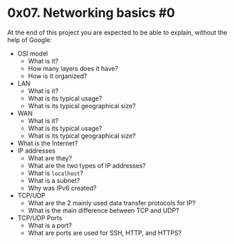 # 0x07. Networking basics #0
At the end of this project you are expected to be able to explain, without the help of Google:
* OSI model
  * What is it?
  * How many layers does it have?
  * How is it organized?
* LAN
  * What is it?
  * What is its typical usage?
  * What is its typical geographical size?
* WAN
  * What is it?
  * What is its typical usage?
  * What is its typical geographical size?
* What is the Internet?
* IP addresses
  * What are they?
  * What are the two types of IP addresses?
  * What is `localhost`?
  * What is a subnet?
  * Why was IPv6 created?
* TCP/UDP
  * What are the 2 mainly used data transfer protocols for IP?
  * What is the main difference between TCP and UDP?
* TCP/UDP Ports
  * What is a port?
  * What are ports are used for SSH, HTTP, and HTTPS?
